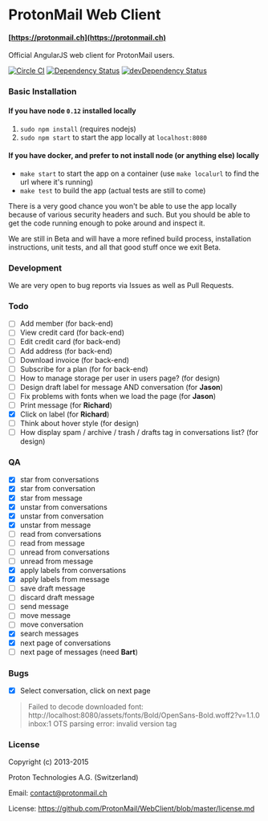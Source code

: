 ProtonMail Web Client
=======

#### [https://protonmail.ch](https://protonmail.ch)

Official AngularJS web client for ProtonMail users.

[![Circle CI](https://circleci.com/gh/ProtonMail/Angular.png)](https://circleci.com/gh/ProtonMail/Angular)
[![Dependency Status](https://david-dm.org/ProtonMail/Angular.png)](https://david-dm.org/ProtonMail/Angular)
[![devDependency Status](https://david-dm.org/ProtonMail/Angular/dev-status.png)](https://david-dm.org/ProtonMail/Angular#info=devDependencies)

### Basic Installation

#### If you have node `0.12` installed locally

1. `sudo npm install` (requires nodejs)
2. `sudo npm start` to start the app locally at `localhost:8080`

#### If you have docker, and prefer to not install node (or anything else) locally

- `make start` to start the app on a container (use `make localurl` to find the url where it's running)
- `make test` to build the app (actual tests are still to come)

There is a very good chance you won't be able to use the app locally because of various security headers and such. But you should be able to get the code running enough to poke around and inspect it.

We are still in Beta and will have a more refined build process, installation instructions, unit tests, and all that good stuff once we exit Beta.

### Development

We are very open to bug reports via Issues as well as Pull Requests.

### Todo

* [ ] Add member (for back-end)
* [ ] View credit card (for back-end)
* [ ] Edit credit card (for back-end)
* [ ] Add address (for back-end)
* [ ] Download invoice (for back-end)
* [ ] Subscribe for a plan (for for back-end)
* [ ] How to manage storage per user in users page? (for design)
* [ ] Design draft label for message AND conversation (for **Jason**)
* [ ] Fix problems with fonts when we load the page (for **Jason**)
* [ ] Print message (for **Richard**)
* [x] Click on label (for **Richard**)
* [ ] Think about hover style (for design)
* [ ] How display spam / archive / trash / drafts tag in conversations list? (for design)

### QA

* [x] star from conversations
* [x] star from conversation
* [x] star from message
* [x] unstar from conversations
* [x] unstar from conversation
* [x] unstar from message
* [ ] read from conversations
* [ ] read from message
* [ ] unread from conversations
* [ ] unread from message
* [x] apply labels from conversations
* [x] apply labels from message
* [ ] save draft message
* [ ] discard draft message
* [ ] send message
* [ ] move message
* [ ] move conversation
* [x] search messages
* [x] next page of conversations
* [ ] next page of messages (need **Bart**)

### Bugs

* [x] Select conversation, click on next page


> Failed to decode downloaded font: http://localhost:8080/assets/fonts/Bold/OpenSans-Bold.woff2?v=1.1.0
> inbox:1 OTS parsing error: invalid version tag

### License

Copyright (c) 2013-2015

Proton Technologies A.G. (Switzerland)

Email: contact@protonmail.ch

License: https://github.com/ProtonMail/WebClient/blob/master/license.md
